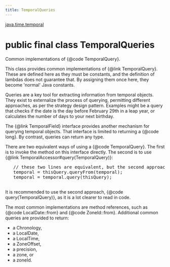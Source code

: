 ```yaml
---
title: TemporalQueries
---
```


[java.time.temporal](../packages/#java.time.temporal)

# public final class TemporalQueries


Common implementations of {@code TemporalQuery}.
 <p>
 This class provides common implementations of {@link TemporalQuery}.
 These are defined here as they must be constants, and the definition
 of lambdas does not guarantee that. By assigning them once here,
 they become 'normal' Java constants.
 <p>
 Queries are a key tool for extracting information from temporal objects.
 They exist to externalize the process of querying, permitting different
 approaches, as per the strategy design pattern.
 Examples might be a query that checks if the date is the day before February 29th
 in a leap year, or calculates the number of days to your next birthday.
 <p>
 The {@link TemporalField} interface provides another mechanism for querying
 temporal objects. That interface is limited to returning a {@code long}.
 By contrast, queries can return any type.
 <p>
 There are two equivalent ways of using a {@code TemporalQuery}.
 The first is to invoke the method on this interface directly.
 The second is to use {@link TemporalAccessor#query(TemporalQuery)}:
 <pre>
   // these two lines are equivalent, but the second approach is recommended
   temporal = thisQuery.queryFrom(temporal);
   temporal = temporal.query(thisQuery);
 </pre>
 It is recommended to use the second approach, {@code query(TemporalQuery)},
 as it is a lot clearer to read in code.
 <p>
 The most common implementations are method references, such as
 {@code LocalDate::from} and {@code ZoneId::from}.
 Additional common queries are provided to return:
 <ul>
 <li> a Chronology,
 <li> a LocalDate,
 <li> a LocalTime,
 <li> a ZoneOffset,
 <li> a precision,
 <li> a zone, or
 <li> a zoneId.
 </ul>